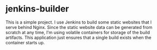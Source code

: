 # jenkins-builder

This is a simple project. I use Jenkins to build some static websites that I
serve behind Nginx. Since the static website data can be generated from scratch
at any time, I'm using volatile containers for storage of the build artifacts.
This application just ensures that a single build exists when the container
starts up.
